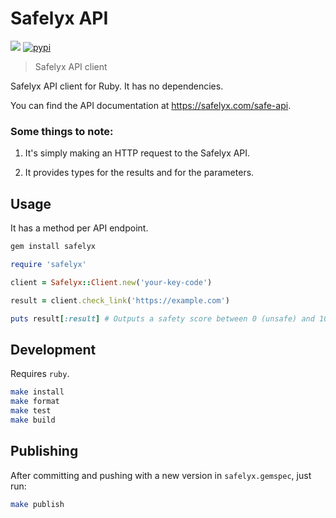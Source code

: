 # Safelyx API

[![](https://github.com/safelyx/safelyx-ruby/workflows/Run%20Tests/badge.svg)](https://github.com/safelyx/safelyx-ruby/actions?workflow=Run+Tests) [![pypi](https://badge.fury.io/rb/safelyx.svg)](https://rubygems.org/gems/safelyx)

> Safelyx API client

Safelyx API client for Ruby. It has no dependencies.

You can find the API documentation at https://safelyx.com/safe-api.

### Some things to note:

1. It's simply making an HTTP request to the Safelyx API.

2. It provides types for the results and for the parameters.

## Usage

It has a method per API endpoint.

```bash
gem install safelyx
```

```ruby
require 'safelyx'

client = Safelyx::Client.new('your-key-code')

result = client.check_link('https://example.com')

puts result[:result] # Outputs a safety score between 0 (unsafe) and 10 (safe). -1 if there was an error, -2 if there are no checks remaining.
```

## Development

Requires `ruby`.

```bash
make install
make format
make test
make build
```

## Publishing

After committing and pushing with a new version in `safelyx.gemspec`, just run:

```bash
make publish
```
